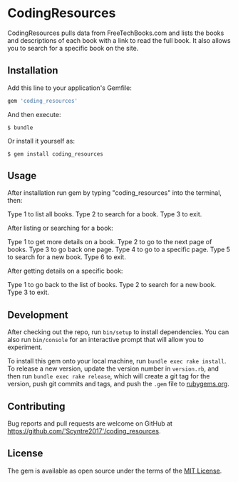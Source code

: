 # CodingResources

CodingResources pulls data from FreeTechBooks.com and lists the books and descriptions of each book with a link to read the full book. It also allows you to search for a specific book on the site.

## Installation

Add this line to your application's Gemfile:

```ruby
gem 'coding_resources'
```

And then execute:

    $ bundle

Or install it yourself as:

    $ gem install coding_resources

## Usage

After installation run gem by typing "coding_resources" into the terminal, then:

Type 1 to list all books.
Type 2 to search for a book.
Type 3 to exit.

After listing or searching for a book:

Type 1 to get more details on a book.
Type 2 to go to the next page of books.
Type 3 to go back one page.
Type 4 to go to a specific page.
Type 5 to search for a new book.
Type 6 to exit.

After getting details on a specific book:

Type 1 to go back to the list of books.
Type 2 to search for a new book.
Type 3 to exit.

## Development

After checking out the repo, run `bin/setup` to install dependencies. You can also run `bin/console` for an interactive prompt that will allow you to experiment.

To install this gem onto your local machine, run `bundle exec rake install`. To release a new version, update the version number in `version.rb`, and then run `bundle exec rake release`, which will create a git tag for the version, push git commits and tags, and push the `.gem` file to [rubygems.org](https://rubygems.org).

## Contributing

Bug reports and pull requests are welcome on GitHub at https://github.com/'Scyntre2017'/coding_resources.

## License

The gem is available as open source under the terms of the [MIT License](https://opensource.org/licenses/MIT).
